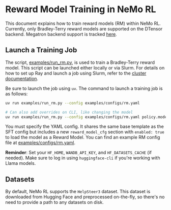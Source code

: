 # Reward Model Training in NeMo RL

This document explains how to train reward models (RM) within NeMo RL. Currently, only Bradley-Terry reward models are supported on the DTensor backend. Megatron backend support is tracked [here](https://github.com/NVIDIA-NeMo/RL/issues/720).

## Launch a Training Job

The script, [examples/run_rm.py](../../examples/run_rm.py), is used to train a Bradley-Terry reward model. This script can be launched either locally or via Slurm. For details on how to set up Ray and launch a job using Slurm, refer to the [cluster documentation](../cluster.md).

Be sure to launch the job using `uv`. The command to launch a training job is as follows:

```bash
uv run examples/run_rm.py --config examples/configs/rm.yaml

# Can also add overrides on CLI, like changing the model
uv run examples/run_rm.py --config examples/configs/rm.yaml policy.model_name=Qwen/Qwen2.5-1.5B
```

You must specify the YAML config. It shares the same base template as the SFT config but includes a new `reward_model_cfg` section with `enabled: true` to load the model as a Reward Model. You can find an example RM config file at [examples/configs/rm.yaml](../../examples/configs/rm.yaml).

**Reminder**: Set your `HF_HOME`, `WANDB_API_KEY`, and `HF_DATASETS_CACHE` (if needed). Make sure to log in using `huggingface-cli` if you're working with Llama models.

## Datasets

By default, NeMo RL supports the `HelpSteer3` dataset. This dataset is downloaded from Hugging Face and preprocessed on-the-fly, so there's no need to provide a path to any datasets on disk.
